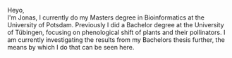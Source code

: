 Heyo,  
I'm Jonas, I currently do my Masters degree in Bioinformatics at the University of Potsdam. 
Previously I did a Bachelor degree at the University of Tübingen, focusing on phenological shift of plants 
and their pollinators. I am currently investigating the results from my Bachelors thesis further, the means by which I do that 
can be seen here.

<!---
jonasfreimuth/jonasfreimuth is a ✨ special ✨ repository because its `README.md` (this file) appears on your GitHub profile.
You can click the Preview link to take a look at your changes.
--->
